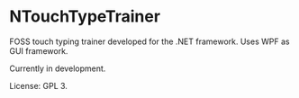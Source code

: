 # NTouchTypeTrainer
FOSS touch typing trainer developed for the .NET framework. Uses WPF as GUI framework.

Currently in development.

License: GPL 3.
